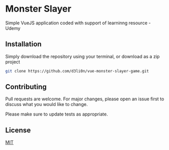 # Monster Slayer

Simple VueJS application coded with support of learninng resource - Udemy

## Installation

Simply download the repository using your terminal, or download as a zip project

```bash
git clone https://github.com/d3li0n/vue-monster-slayer-game.git
```

## Contributing
Pull requests are welcome. For major changes, please open an issue first to discuss what you would like to change.

Please make sure to update tests as appropriate.

## License
[MIT](https://choosealicense.com/licenses/mit/)